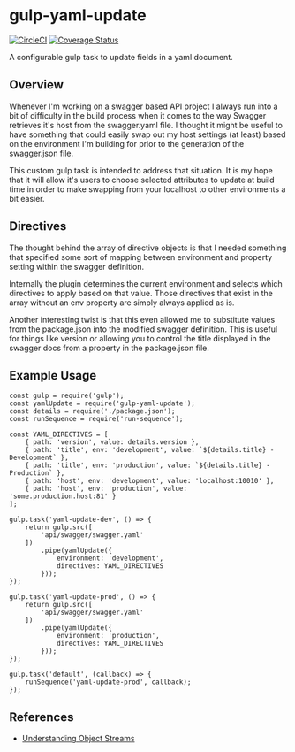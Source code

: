 # gulp-yaml-update
[![CircleCI](https://circleci.com/gh/ocrosby/gulp-yaml-update.svg?style=svg)](https://circleci.com/gh/ocrosby/gulp-yaml-update)
[![Coverage Status](https://coveralls.io/repos/github/ocrosby/gulp-yaml-update/badge.svg?branch=master)](https://coveralls.io/github/ocrosby/gulp-yaml-update?branch=master)

A configurable gulp task to update fields in a yaml document.

## Overview
Whenever I'm working on a swagger based API project I always run into a bit of difficulty 
in the build process when it comes to the way Swagger retrieves it's host from the 
swagger.yaml file.  I thought it might be useful to have something that could easily swap
out my host settings (at least) based on the environment I'm building for prior to the
generation of the swagger.json file.  

This custom gulp task is intended to address that situation.  It is my hope that it will
allow it's users to choose selected attributes to update at build time in order to make
swapping from your localhost to other environments a bit easier.

## Directives
The thought behind the array of directive objects is that I needed something that specified
some sort of mapping between environment and property setting within the swagger definition.

Internally the plugin determines the current environment and selects which directives to apply
based on that value.  Those directives that exist in the array without an env property are simply
always applied as is.

Another interesting twist is that this even allowed me to substitute values from the package.json
into the modified swagger definition.  This is useful for things like version or allowing
you to control the title displayed in the swagger docs from a property in the package.json file. 

## Example Usage
```
const gulp = require('gulp');
const yamlUpdate = require('gulp-yaml-update');
const details = require('./package.json');
const runSequence = require('run-sequence');

const YAML_DIRECTIVES = [
    { path: 'version', value: details.version },
    { path: 'title', env: 'development', value: `${details.title} - Development` },
    { path: 'title', env: 'production', value: `${details.title} - Production` },
    { path: 'host', env: 'development', value: 'localhost:10010' },
    { path: 'host', env: 'production', value: 'some.production.host:81' }
];

gulp.task('yaml-update-dev', () => {
    return gulp.src([
        'api/swagger/swagger.yaml'
    ])
        .pipe(yamlUpdate({
            environment: 'development',
            directives: YAML_DIRECTIVES
        }));
});

gulp.task('yaml-update-prod', () => {
    return gulp.src([
        'api/swagger/swagger.yaml'
    ])
        .pipe(yamlUpdate({
            environment: 'production',
            directives: YAML_DIRECTIVES
        }));
});

gulp.task('default', (callback) => {
    runSequence('yaml-update-prod', callback);
});
```

## References
* [Understanding Object Streams](https://nodesource.com/blog/understanding-object-streams/)
